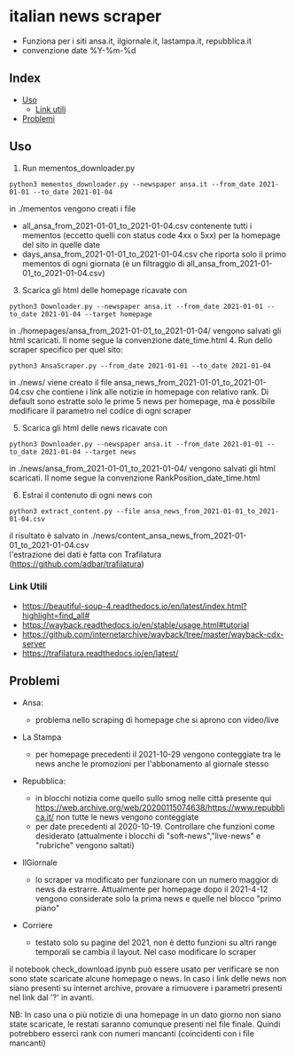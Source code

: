# italian news scraper 
- Funziona per i siti ansa.it, ilgiornale.it, lastampa.it, repubblica.it
- convenzione date %Y-%m-%d


## Index

- [Uso](#Uso)
  - [Link utili](#link_utili)
- [Problemi](#credits)



## Uso
1. Run mementos_downloader.py
```
python3 mementos_downloader.py --newspaper ansa.it --from_date 2021-01-01 --to_date 2021-01-04

```
in ./mementos vengono creati i file
- all_ansa_from_2021-01-01_to_2021-01-04.csv contenente tutti i mementos (eccetto quelli con status code 4xx o 5xx) per la homepage del sito in quelle date
- days_ansa_from_2021-01-01_to_2021-01-04.csv che riporta solo il primo mementos di ogni giornata (è un filtraggio di all_ansa_from_2021-01-01_to_2021-01-04.csv)
3. Scarica gli html delle homepage ricavate con 
```
python3 Downloader.py --newspaper ansa.it --from_date 2021-01-01 --to_date 2021-01-04 --target homepage
```
in ./homepages/ansa_from_2021-01-01_to_2021-01-04/ vengono salvati gli html scaricati. Il nome segue la convenzione date_time.html
4. Run dello scraper specifico per quel sito:
```
python3 AnsaScraper.py --from_date 2021-01-01 --to_date 2021-01-04
```
in ./news/ viene creato il file ansa_news_from_2021-01-01_to_2021-01-04.csv che contiene i link alle notizie in homepage con relativo rank. Di default sono estratte solo le prime 5 news per homepage, ma è possibile modificare il parametro nel codice di ogni scraper

5. Scarica gli html delle news ricavate con
```
python3 Downloader.py --newspaper ansa.it --from_date 2021-01-01 --to_date 2021-01-04 --target news
```
in ./news/ansa_from_2021-01-01_to_2021-01-04/ vengono salvati gli html scaricati. Il nome segue la convenzione RankPosition_date_time.html

6. Estrai il contenuto di ogni news con
```
python3 extract_content.py --file ansa_news_from_2021-01-01_to_2021-01-04.csv
```
il risultato è salvato in ./news/content_ansa_news_from_2021-01-01_to_2021-01-04.csv  
l'estrazione dei dati è fatta con Trafilatura (https://github.com/adbar/trafilatura)

###  Link Utili
- https://beautiful-soup-4.readthedocs.io/en/latest/index.html?highlight=find_all#
- https://wayback.readthedocs.io/en/stable/usage.html#tutorial
- https://github.com/internetarchive/wayback/tree/master/wayback-cdx-server
- https://trafilatura.readthedocs.io/en/latest/

##  Problemi
- Ansa:
  - problema nello scraping di homepage che si aprono con video/live
- La Stampa
  - per homepage precedenti il 2021-10-29 vengono conteggiate tra le news anche le promozioni per l'abbonamento al giornale stesso
- Repubblica:
  - in blocchi notizia come quello sullo smog nelle città presente qui https://web.archive.org/web/20200115074638/https://www.repubblica.it/ non tutte le news vengono conteggiate
  - per date precedenti al 2020-10-19. Controllare che funzioni come desiderato (attualmente i blocchi di "soft-news","live-news" e "rubriche" vengono saltati)
- IlGiornale
  - lo scraper va modificato per funzionare con un numero maggior di news da estrarre. Attualmente per homepage dopo il 2021-4-12 vengono considerate solo la prima news e quelle nel blocco "primo piano"

- Corriere
  - testato solo su pagine del 2021, non è detto funzioni su altri range temporali se cambia il layout. Nel caso modificare lo scraper


il notebook check_download.ipynb può essere usato per verificare se non sono state scaricate alcune homepage o news. 
In caso i link delle news non siano presenti su internet archive, provare a rimuovere i parametri presenti nel link dal '?' in avanti.

NB: In caso una o più notizie di una homepage in un dato giorno non siano state scaricate, le restati saranno comunque presenti nel file finale. Quindi potrebbero esserci rank con numeri mancanti (coincidenti con i file mancanti)

